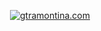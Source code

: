 <p align="center">
	<a href="https://gtramontina.com">
		<img alt="gtramontina.com" src="https://gitcdn.xyz/repo/gtramontina/4c1decfeb64a03ce98cfdcd64ef732f0/raw/32797d02f5b439aeddbfd629c9a2514d69932169/gtramontina.com.svg">
	</a>
</p>
